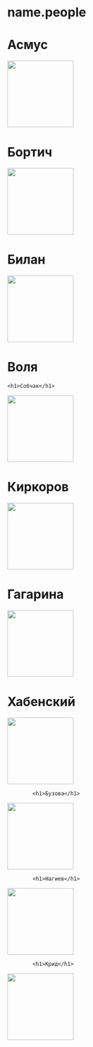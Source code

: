 # name.people


<!DOCTYPE html>
<html lang="en">
<head>
	<meta charset="UTF-8">
	<meta name="viewport" content="width=device-width, initial-scale=1.0">
	<title>Document</title>
</head>
<body>
<div id="main">

<h1>Асмус</h1>
<img src=https://user-images.githubusercontent.com/119897956/205754054-16509be0-1015-402c-9c66-1d9e2e3090f5.jpg width=150 height=150>
<br>

<h1>Бортич</h1>
<img src=https://user-images.githubusercontent.com/119897956/205754302-04c3ca3d-a28a-4739-9f5a-e9d3901ac9be.jpg width=150 height=150>
<br>

<h1>Билан</h1>
<img src=https://user-images.githubusercontent.com/119897956/205754468-f8f21f32-4279-4259-960a-f7943745658f.jpg width=150 height=150>
<br>
<h1>Воля</h1>

	<h1>Собчак</h1>
<img src=https://user-images.githubusercontent.com/119897956/205754586-ed4137c6-85e3-47b9-8ca7-53d4fa593e82.jpg width=150 height=150>
<br>
		<h1>Киркоров</h1>
<img src=https://user-images.githubusercontent.com/119897956/205754674-c42dbd9e-3fa2-4793-8c69-fae38eedc838.jpg width=150 height=150>
<br>
		<h1>Гагарина</h1>
<img src=https://user-images.githubusercontent.com/119897956/205754768-5810c443-3817-493a-8744-dab48de83787.jpg width=150 height=150>
<br>
			<h1>Хабенский</h1>
<img src=https://user-images.githubusercontent.com/119897956/205755626-4fa2481d-891c-4edf-b7ae-e229a107afd4.jpg width=150 height=150>
<br>


			<h1>Бузова</h1>
<img src=https://user-images.githubusercontent.com/119897956/205755191-faaac9ba-4c93-47de-ac23-4087b0c221bc.jpg
 width=150 height=150>
<br>

			<h1>Нагиев</h1>
<img src=https://user-images.githubusercontent.com/119897956/205755157-ad2b7b1d-de87-4ce2-94e1-777e7b9af7de.jpg width=150 height=150>
<br>

			<h1>Крид</h1>
<img src=https://user-images.githubusercontent.com/119897956/205755123-0b6fa9cb-8700-4450-b3ad-811f4f0912d4.jpg width=150 height=150>
<br>

</div>	
</body>
</html>
